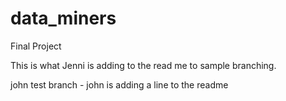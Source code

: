# data_miners
Final Project

This is what Jenni is adding to the read me to sample branching.

john test branch - john is adding a line to the readme